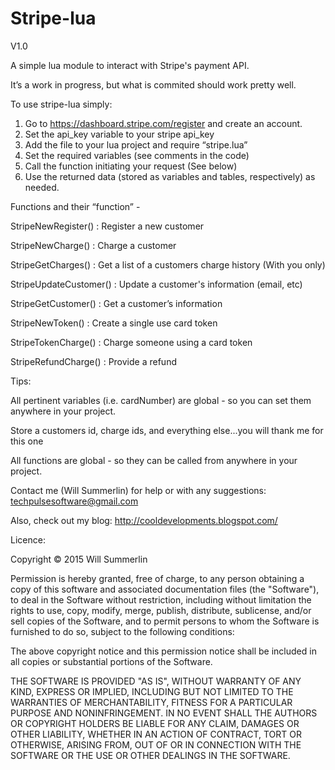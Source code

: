 Stripe-lua
==========

V1.0


A simple lua module to interact with Stripe's payment API.

It’s a work in progress, but what is commited should work pretty well.

To use stripe-lua simply:

1. Go to https://dashboard.stripe.com/register and create an account.
2. Set the api_key variable to your stripe api_key
3. Add the file to your lua project and require “stripe.lua”
4. Set the required variables (see comments in the code) 
5. Call the function initiating your request (See below)
6. Use the returned data (stored as variables and tables, respectively) as needed.

Functions and their “function” -

  StripeNewRegister() : Register a new customer 

  StripeNewCharge() : Charge a customer 

  StripeGetCharges() : Get a list of a customers charge history (With you only)

  StripeUpdateCustomer() : Update a customer's information (email, etc)

  StripeGetCustomer() : Get a customer’s information 

  StripeNewToken() : Create a single use card token 

  StripeTokenCharge() : Charge someone using a card token
  
  StripeRefundCharge() : Provide a refund 


Tips: 

  All pertinent variables (i.e. cardNumber) are global - so you can set them anywhere in your project. 

  Store a customers id, charge ids, and everything else...you will thank me for this one

  All functions are global - so they can be called from anywhere in your project. 


Contact me (Will Summerlin) for help or with any suggestions: techpulsesoftware@gmail.com

Also, check out my blog: http://cooldevelopments.blogspot.com/


Licence: 

Copyright © 2015 Will Summerlin

Permission is hereby granted, free of charge, to any person obtaining a copy of this software and associated documentation files (the "Software"), to deal in the Software without restriction, including without limitation the rights to use, copy, modify, merge, publish, distribute, sublicense, and/or sell copies of the Software, and to permit persons to whom the Software is furnished to do so, subject to the following conditions:

The above copyright notice and this permission notice shall be included in all copies or substantial portions of the Software.

THE SOFTWARE IS PROVIDED "AS IS", WITHOUT WARRANTY OF ANY KIND, EXPRESS OR IMPLIED, INCLUDING BUT NOT LIMITED TO THE WARRANTIES OF MERCHANTABILITY, FITNESS FOR A PARTICULAR PURPOSE AND NONINFRINGEMENT. IN NO EVENT SHALL THE AUTHORS OR COPYRIGHT HOLDERS BE LIABLE FOR ANY CLAIM, DAMAGES OR OTHER LIABILITY, WHETHER IN AN ACTION OF CONTRACT, TORT OR OTHERWISE, ARISING FROM, OUT OF OR IN CONNECTION WITH THE SOFTWARE OR THE USE OR OTHER DEALINGS IN THE SOFTWARE.

